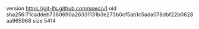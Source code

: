 version https://git-lfs.github.com/spec/v1
oid sha256:71caddeb7360690a26331131b3e273b0cf5ab1c5ada078dbf22b0628aa965968
size 5414
